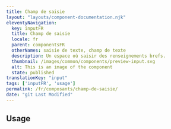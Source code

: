 ```yaml
---
title: Champ de saisie
layout: "layouts/component-documentation.njk"
eleventyNavigation:
  key: inputFR
  title: Champ de saisie
  locale: fr
  parent: componentsFR
  otherNames: saisie de texte, champ de texte
  description: Un espace où saisir des renseignements brefs.
  thumbnail: /images/common/components/preview-input.svg
  alt: This is an image of the component
  state: published
translationKey: "input"
tags: ['inputFR', 'usage']
permalink: /fr/composants/champ-de-saisie/
date: "git Last Modified"
---
```


## Usage